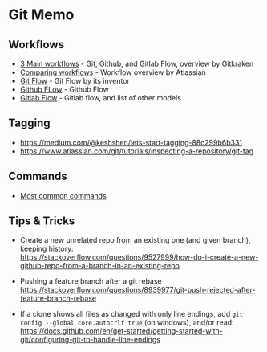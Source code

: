 # Git Memo

## Workflows

- [3 Main workflows](https://www.gitkraken.com/learn/git/best-practices/git-branch-strategy) - Git, Github, and Gitlab Flow, overview by Gitkraken
- [Comparing workflows](https://www.atlassian.com/git/tutorials/comparing-workflows) - Workflow overview by Atlassian
- [Git Flow](https://nvie.com/posts/a-successful-git-branching-model) - Git Flow by its inventor
- [Github FLow](https://docs.github.com/en/get-started/quickstart/github-flow) - Github Flow
- [Gitlab Flow](https://docs.gitlab.com/ee/topics/gitlab_flow.html) - Gitlab flow, and list of other models

## Tagging 

- https://medium.com/@keshshen/lets-start-tagging-88c299b6b331
- https://www.atlassian.com/git/tutorials/inspecting-a-repository/git-tag

## Commands

- [Most common commands](https://www.gitkraken.com/learn/git/commands)

## Tips & Tricks

- Create a new unrelated repo from an existing one (and given branch), keeping history:  
  https://stackoverflow.com/questions/9527999/how-do-i-create-a-new-github-repo-from-a-branch-in-an-existing-repo

- Pushing a feature branch after a git rebase  
  https://stackoverflow.com/questions/8939977/git-push-rejected-after-feature-branch-rebase

- If a clone shows all files as changed with only line endings, add `git config --global core.autocrlf true` (on windows), and/or read:
  https://docs.github.com/en/get-started/getting-started-with-git/configuring-git-to-handle-line-endings
